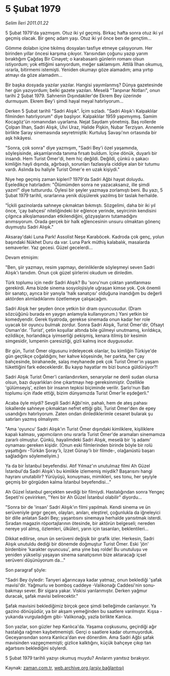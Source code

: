 # 5 Şubat 1979

*Selim İleri 2011.01.22*

<td class="columnist-detail">
<p>5 Şubat 1979'da yazmışım. Otuz iki yıl geçmiş. Birkaç hafta sonra otuz iki yıl geçmiş olacak. Bir genç adam yaşı. Otuz iki yıl önce ben de gençtim...</p>
<p>
<div id="haberMetinDiv">
<p>Gömme dolabın içine tıkılmış dosyaları tasfiye etmeye çalışıyorum. Her birinden yıllar öncesi karşıma çıkıyor. Yarısından çoğunu yazıp yarım bıraktığım Çağdaş Bir Cinayet; o karabasanlı günlerin romanı olsun istiyordum; yok ettiğimi sanıyordum, meğer saklamışım. Attilâ İlhan okumuş, ısrarla, bitirmemi istemişti. Yeniden okumayı göze alamadım; ama yırtıp atmayı da göze alamadım...
<p>Bir başka dosyada yazılar yazılar. Hangisi yayımlanmış? Dünya gazetesinde her gün yazıyordum; belki gazete yazıları. Meselâ "Tanpınar Notları", onun tarihi 2 Şubat 1979. Sahnenin Dışındakiler'de Ekrem Bey üzerinde durmuşum. Ekrem Bey'i şimdi hayal meyal hatırlıyorum...
<p>Derken 5 Şubat tarihli "Sadri Alışık". İçim sızladı. "Sadri Alışık'ı Kalpaklılar filminden hatırlıyorum" diye başlıyor. Kalpaklılar 1959 yapımıymış. Samim Kocagöz'ün romanından uyarlama. Nejat Saydam yönetmiş. Baş rollerde Çolpan İlhan, Sadri Alışık, Ulvi Uraz, Halide Pişkin, Nubar Terziyan. Annemle birlikte Saray sinemasında seyretmiştik: Kurtuluş Savaşı'nın ortasında bir aşk hikâyesi.
<p>"Sonra, çok sonra" diye yazmışım, "Sadri Bey'i özel yaşamında, söyleşisinde, akşamlarında tanıma fırsatı buldum. İçine dönük, duyarlı bir insandı. Hem Turist Ömer'di, hem hiç değildi. Değildi, çünkü o şakacı kimliğin hayli dışında, ağırbaşlı, sorunları fazlasıyla ciddiye alan bir tutumu vardı. Aslında bu haliyle Turist Ömer'e en uzak kişiydi."
<p>Niye hep geçmiş zaman kipleri? 1979'da Sadri Ağbi hayat doluydu. Eşeledikçe hatırladım: "Ölümümden sonra ne yazacaksanız, ille şimdi yazın!" diye tuttururdu. Öylesi bir şeyler yazmaya zorlamıştı beni. Bu yazı, 5 Şubat 1979 tarihli, ısrarlarına yenik düşülerek yazılmış bir taslak herhalde.
<p> "İçkili gazinolarda sahneye çıkmaktan bıkmıştı. Sözgelimi, daha bir iki yıl önce, 'çay bahçesi' niteliğindeki bir eğlence yerinde, seyircinin kendisini çılgınca alkışlamasından etkilendiğini, gözyaşlarını tutamadığını anımsıyorum. Orada gerçek bir halk eğlencesinin unsuru olmaktan gönenç duymuştu Sadri Alışık."
<p>Aksaray'daki Luna Park! Assolist Neşe Karaböcek. Kadroda çok genç, yolun başındaki Nükhet Duru da var. Luna Park müthiş kalabalık, masalarda semaverler. Yaz gecesi. Güzel gecelerdi...
<p>Devam etmişim:
<p>"Ben, şiir yazmayı, resim yapmayı, derinliklerde söyleşmeyi seven Sadri Alışık'ı tanıdım. Onun çok güzel şiirlerini okudum ve dinledim.
<p>Türk toplumu için nedir Sadri Alışık? Bu 'soru'nun çoktan yanıtlanması gerekirdi. Ama bizde sinema sosyolojisiyle uğraşan kimse yok. Çok önemli bir sanatçı, ayrıca bir yanıyla 'halk sanatçısı' olduğuna inandığım bu değerli aktörden alımladıklarımı özetlemeye çalışacağım.
<p>Sadri Alışık her şeyden önce yetkin bir dram oyuncusudur. (Dram sözcüğünü burada en yaygın anlamıyla kullanıyorum.) Yani yetkin bir komedyendir. Gerek tiyatroda, gerekse sinemada onun kadar her role uyacak bir oyuncu bulmak zordur. Sonra Sadri Alışık, Turist Ömer'dir, Ofsayt Osman'dır. 'Turist', çetin koşullar altında bile gülmeyi unutmamış, kırıldıkça, ezildikçe, horlandıkça iyimserliği pekişmiş, kenara itilmiş bir kesimin simgesidir, lumpenin çaresizliği, gizli kalmış ince duygusudur.
<p>Bir gün, Turist Ömer olgusunu irdeleyecek olanlar, bu kimliğin Türkiye'de gün geçtikçe çoğaldığını, her kahve köşesinde, her parkta, her çay bahçesinde, birahanede, salaş meyhanede pek çok Turist Ömer'in yaşam tükettiğini fark edeceklerdir. Bu kayıp hayatlar mı bizi bunca güldürüyor?!
<p>Sadri Alışık Turist Ömer'i canlandırırken, senaryolar ne denli sudan olursa olsun, bazı duyarlıkları öne çıkartmayı hep gereksinmiştir. Özellikle 'gülümseyiş', ezilen bir insanın tepkisi biçiminde verilir. Şarlo'nun Batı toplumu için ifade ettiği, bizim dünyamızda Turist Ömer'le eşdeğerli."
<p>Acaba öyle miydi? Sevgili Sadri Ağbi'nin, pahalı, hem de ateş pahası lokallerde sahneye çıkmaktan nefret ettiği gibi, Turist Ömer'den de epey usandığını hatırlıyorum. Zaten ondan dinlediklerimle cesaret bularak şu satırları yazmış olmalıyım:
<p>"Ama 'oyuncu' Sadri Alışık'ın Turist Ömer dışındaki kimliklere, kişiliklere kapalı kalması, yapımcıların onu ısrarla Turist Ömer'de aramaları sinemamıza zararlı olmuştur. Çünkü, hayalimdeki Sadri Alışık, meselâ bir 'iş adamı' oynaması gereken kişidir. (Onun eski filmlerinden birinde böyle bir rolü yaşattığını -Türkân Şoray'lı, İzzet Günay'lı bir filmde-, olağanüstü başarı sağladığını söylemeliyim.)
<p>Ya da bir İstanbul beyefendisi. Atıf Yılmaz'ın unutulmaz filmi Ah Güzel İstanbul'da Sadri Alışık'ı bu kimlikle izlememiş miydik? Başarısını hangi hayranı unutabilir? Yürüyüşü, konuşması, mimikleri, ses tonu, her şeyiyle geçmiş bir görgüden kalma İstanbul beyefendisi..."
<p>Ah Güzel İstanbul gerçekten sevdiği bir filmiydi. Hastalığından sonra Yengeç Sepeti'ni çevirirken, "Yeni bir Ah Güzel İstanbul olabilir" diyordu...
<p>"Sonra bir de 'insan' Sadri Alışık'ın filmi yapılmalı. Kendi sinema ve ün serüveniyle gırgır geçen, olayları, anıları, eleştirel, çoğunlukla da iğneleyici bir dille anlatan Sadri Bey; yaşantısını sinemaya herhalde yansıtmak isterdi. Sıradan magazin röportajlarının ötesinde, bir aktörün belgeseli; nereden nereye yol almış, özlemleri, ülküleri, yarın için tasarıları, beklentileri...
<p>Dikkat edilirse, onun ün serüveni değişik bir grafik izler. Herkesin, Sadri Alışık unutuldu dediği bir dönemde doğmuştur Turist Ömer. Eski 'jön' birdenbire 'karakter oyuncusu', ama yine baş rolde! Bu unutuluşu ve yeniden yükselişi yaşayan sinema sanatçısının bize aktaracağı içsel serüveni düşünüyorum da..."
<p>Son paragraf şöyle:
<p> "Sadri Bey öyledir: Tanyeri ağarıncaya kadar yatmaz, onun beklediği 'şafak mavisi'dir. Yağmurlu ve bomboş caddeye -Valikonağı Caddesi'nin sonu- bakmayı sever. Bir sigara yakar. Viskisi yarılanmıştır. Derken yağmur duracak, şafak mavisi belirecektir."
<p>Şafak mavisini beklediğimiz birçok gece şimdi belleğimde canlanıyor. Ya gazino dönüşüdür, ya bir akşam yemeğinden bu saatlere varılmıştır. Kışsa -yukarıda vurguladığım gibi- Valikonağı, yazla birlikte Kanlıca.
<p>Son yazlar, son güzler hep Kanlıca'da. Yaşama coşkusunu, geçirdiği ağır hastalığa rağmen kaybetmemişti. Gerçi o saatlere kadar oturmuyorduk. Geceyarısından sonra Kanlıca'dan eve dönerdim. Ama Sadri Ağbi şafak mavisinden vazgeçmemişti; gizlice kalktığını, küçük bahçeye çıkıp tan ağartısını beklediğini söylerdi.
<p>5 Şubat 1979 tarihli yazıyı okumuş muydu? Anılarım yanıtsız bırakıyor. </p></p></p></p></p></p></p></p></p></p></p></p></p></p></p></p></p></p></p></p></p></p></p></p></div>
</p>
<a href="http://web.archive.org/web/20110125174545/mailto:/">
</a></td>

Kaynak: [zaman.com.tr](http://zaman.com.tr/yazar.do?yazino=1082319), [web.archive.org (arşiv bağlantısı)](http://web.archive.org/web/20110125174545/http://zaman.com.tr:80/yazar.do?yazino=1082319)

